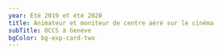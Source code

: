 ```yaml
---
year: Été 2019 et été 2020
title: Animateur et moniteur de centre aéré sur le cinéma
subTitle: OCCS à Genève
bgColor: bg-exp-card-two
---
```



